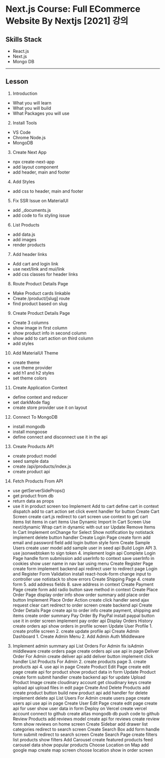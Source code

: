 # Next.js Course: Full ECommerce Website By Nextjs [2021] 강의

## Skills Stack

- React.js
- Next.js
- Mongo DB
<hr>

## Lesson

1. Introduction

- What you will learn
- What you will build
- What Packages you will use

2. Install Tools

- VS Code
- Chrome
  Node.js
- MongoDB

3. Create Next App

- npx create-next-app
- add layout component
- add header, main and footer

4. Add Styles

- add css to header, main and footer

5. Fix SSR Issue on MaterialUI

- add \_documents.js
- add code to fix styling issue

6. List Products

- add data.js
- add images
- render products

7. Add header links

- Add cart and login link
- use next/link and mui/link
- add css classes for header links

8. Route Product Details Page

- Make Product cards linkable
- Create /product/[slug] route
- find product based on slug

9. Create Product Details Page

- Create 3 columns
- show image in first column
- show product info in second column
- show add to cart action on third column
- add styles

10. Add MaterialUI Theme

- create theme
- use theme provider
- add h1 and h2 styles
- set theme colors

11. Create Application Context

- define context and reducer
- set darkMode flag
- create store provider
  use it on layout

12. Connect To MongoDB

- install mongodb
- install mongoose
- define connect and disconnect
  use it in the api

13. Create Products API

- create product model
- seed sample data
- create /api/products/index.js
- create product api

14. Fetch Products From API

- use getServerSideProps()
- get product from db
- return data as props
- use it in product screen too
  Implement Add to cart
  define cart in context
  dispatch add to cart action
  set click event handler for button
  Create Cart Screen
  create cart.js
  redirect to cart screen
  use context to get cart items
  list items in cart items
  Use Dynamic Import In Cart Screen
  Use next/dynamic
  Wrap cart in dynamic with out ssr
  Update Remove Items In Cart
  Implement onChange for Select
  Show notification by notistack
  implement delete button handler
  Create Login Page
  create form
  add email and password field
  add login button
  style form
  Create Sample Users
  create user model
  add sample user in seed api
  Build Login API 3. use jsonwebtoken to sign token 4. implement login api
  Complete Login Page
  handle form submission
  add userInfo to context
  save userInfo in cookies
  show user name in nav bar using menu
  Create Register Page
  create form
  implement backend api
  redirect user to redirect page
  Login and Register Form Validation
  install react-hook-form
  change input to controller
  use notistack to show errors
  Create Shipping Page 4. create form 5. add address fields 8. save address in context
  Create Payment Page
  create form
  add radio button
  save method in context
  Create Place Order Page
  display order info
  show order summary
  add place order button
  Implement Place Order Action
  create click handler
  send ajax request
  clear cart
  redirect to order screen
  create backend api
  Create Order Details Page
  create api to order info
  create payment, shipping and items
  create order summary
  Pay Order By PayPal
  install paypal button
  use it in order screen
  implement pay order api
  Display Orders History
  create orders api
  show orders in profile screen
  Update User Profile 1. create profile screen 2. create update profile api
  Create Admin Dashboard 1. Create Admin Menu 2. Add Admin Auth Middleware

3. Implement admin summary api
   List Orders For Admin
   fix isAdmin middleware
   create orders page
   create orders api
   use api in page
   Deliver Order For Admin
   create deliver api
   add deliver button
   implement click handler
   List Products For Admin 2. create products page 3. create products api 4. use api in page
   Create Product Edit Page
   create edit page
   create api for product
   show product data in form
   Update Product
   create form submit handler
   create backend api for update
   Upload Product Image
   create cloudinary account
   get cloudinary keys
   create upload api
   upload files in edit page
   Create And Delete Products
   add create product button
   build new product api
   add handler for delete
   implement delete api
   List Users For Admin
   create users page
   create users api
   use api in page
   Create User Edit Page
   create edit page
   create api for user
   show user data in form
   Deploy on Vercel
   create vercel account
   connect to github
   create altas mongodb db
   push code to github
   Review Products
   add reviews model
   create api for reviews
   create review form
   show reviews on home screen
   Create Sidebar
   add drawer
   list categories
   redirect to search screen
   Create Search Box
   add form
   handle form submit
   redirect to search screen
   Create Search Page
   create filters
   list products
   show filters
   Add Carousel
   create featured products
   feed carousel data
   show popular products
   Choose Location on Map
   add google map
   create map screen
   choose location
   show in order screen
